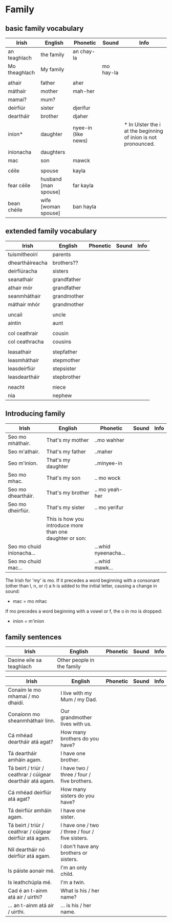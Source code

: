 # Family

## basic family vocabulary

|Irish|English|Phonetic|Sound|Info|
|------|-------|--------|-----|----|
|an teaghlach|the family|an chay-la
|Mo theaghlach| My family||mo hay-la
||
|athair|father|aher
|máthair|mother|mah-her
|mamaí?|mum?
|deirfiúr|sister|djerifur
|deartháir|brother|djaher
|iníon* |daughter|nyee-in (like news)||* In Ulster the i at the beginning of iníon is not pronounced.
|iníonacha|daughters
|mac |son|mawck
||
|céile	|spouse|kayla
|fear céile	|husband [man spouse]|far kayla
|bean chéile|wife [woman spouse]|ban hayla

## extended family vocabulary

|Irish|English|Phonetic|Sound|Info|
|------|-------|--------|-----|----|
|tuismitheoirí	|parents
|dheartháireacha|brothers??
|deirfiúracha |sisters
|seanathair|grandfather
|athair mór	|grandfather
|seanmháthair|grandmother
|máthair mhór|grandmother
||
|uncail|uncle
|aintin|aunt
||
|col ceathrair|cousin
|col ceathracha	|cousins
||
|leasathair|stepfather
|leasmháthair|stepmother
|leasdeirfiúr|stepsister
|leasdeartháir|stepbrother
||
|neacht|niece
|nia|nephew

## Introducing family

|Irish|English|Phonetic|Sound|Info|
|------|-------|--------|-----|----|
|Seo mo mháthair.|That's my mother|..mo wahher
|Seo m'athair.|That's my father|..maher
|Seo m'iníon.|That's my daughter|..minyee-in
|Seo mo mhac.|That's my son|.. mo wock
|Seo mo dheartháir.|That's my brother|.. mo yeah-her
|Seo mo dheirfiúr.|That's my sister|.. mo yerifur
||This is how you introduce more than one daughter or son:
|Seo mo chuid iníonacha...||...whid nyeenacha...
|Seo mo chuid mac...||...whid mawk...

The Irish for 'my' is mo. If it precedes a word beginning with a consonant (other than l, n, or r) a h is added to the initial letter, causing a change in sound:

* mac = mo mhac

If mo precedes a word beginning with a vowel or f, the o in mo is dropped:

* iníon = m'iníon


## family sentences

|Irish|English|Phonetic|Sound|Info|
|------|-------|--------|-----|----|
|Daoine eile sa teaghlach|Other people in the family

|Irish|English|Phonetic|Sound|Info|
|------|-------|--------|-----|----|
|Conaím le mo mhamaí / mo dhaidí.|I live with my Mum / my Dad.
|Conaíonn mo sheanmháthair linn.|Our grandmother lives with us.
|Cá mhéad deartháir atá agat?|How many brothers do you have?
|Tá deartháir amháin agam.|I have one brother.
|Tá beirt / triúr / ceathrar / cúigear deartháir atá agam.|I have two / three / four / five brothers.
|Cá mhéad deirfiúr atá agat?|How many sisters do you have?
|Tá deirfiúr amháin agam.|I have one sister.
|Tá beirt / triúr / ceathrar / cúigear deirfiúr atá agam.|I have one / two / three / four / five sisters.
|Níl deartháir nó deirfiúr atá agam.|I don't have any brothers or sisters.
|Is páiste aonair mé.|I'm an only child.
|Is leathchúpla mé.|I'm a twin.
|Cad é an t-ainm atá air / uirthi?|What is his / her name?
|… an t-ainm atá air / uirthi.|… is his / her name.

